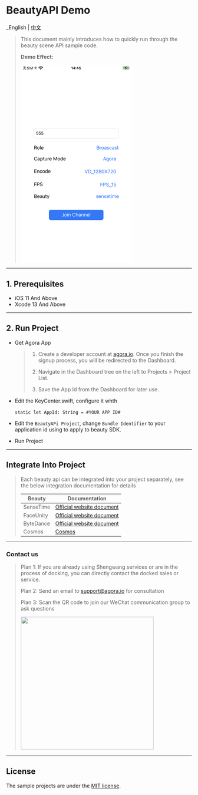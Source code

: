 # BeautyAPI Demo

_English | [中文](README.zh.md)

> This document mainly introduces how to quickly run through the beauty scene API sample code.
> 
> **Demo Effect:**
>
> <img src="imgs/app_page_launch_en.png" width="300" />
---

## 1. Prerequisites

- iOS 11 And Above
- Xcode 13 And Above

---

## 2. Run Project

- Get Agora App

	> 1. Create a developer account at [agora.io](https://www.agora.io). Once you finish the signup process, you will be redirected to the Dashboard.
	>
	> 2. Navigate in the Dashboard tree on the left to Projects > Project List.
	>
	> 3. Save the App Id from the Dashboard for later use.

- Edit the KeyCenter.swift, configure it whth

	```
	static let AppId: String = #YOUR APP ID#
	```
- Edit the `BeautyAPi Project`, change `Bundle Identifier` to your application id using to apply to beauty SDK.

- Run Project
	
---

## Integrate Into Project

> Each beauty api can be integrated into your project separately, see the below integration documentation for details
> 
> | Beauty    | Documentation                                                |
> | --------- | ------------------------------------------------------------ |
> | SenseTime | [Official website document](https://doc.shengwang.cn/doc/showroom/ios/advanced-features/beauty/sensetime/integrate) |
> | FaceUnity | [Official website document](https://doc.shengwang.cn/doc/showroom/ios/advanced-features/beauty/faceunity/integrate) |
> | ByteDance | [Official website document](https://doc.shengwang.cn/doc/showroom/ios/advanced-features/beauty/bytedance/integrate) |
> | Cosmos    | [Cosmos](./BeautyAPi/CosmosBeauty/README.md)                                                      |

---


### Contact us

> Plan 1: If you are already using Shengwang services or are in the process of docking, you can directly contact the docked sales or service.
>
> Plan 2: Send an email to [support@agora.io](mailto:support@agora.io) for consultation
>
> Plan 3: Scan the QR code to join our WeChat communication group to ask questions
>
> <img src="https://download.agora.io/demo/release/SDHY_QA.jpg" width="360" height="360">
---

## License

The sample projects are under the [MIT license](../LICENSE).
